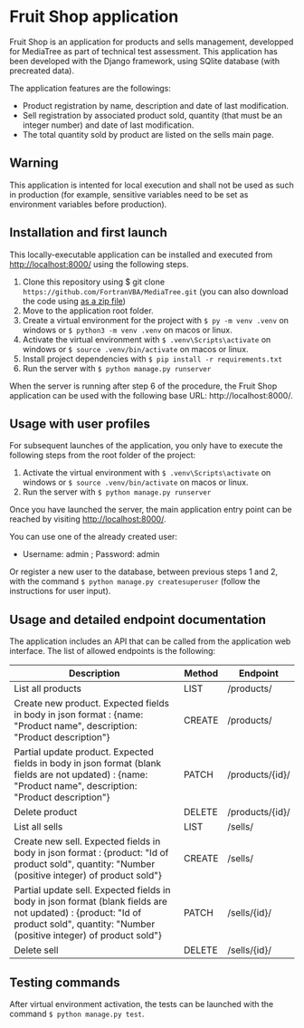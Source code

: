
# Fruit Shop application

Fruit Shop is an application for products and sells management, developped for MediaTree as part of technical test assessment.
This application has been developed with the Django framework, using SQlite database (with precreated data).

The application features are the followings:
- Product registration by name, description and date of last modification.
- Sell registration by associated product sold, quantity (that must be an integer number) and date of last modification.
- The total quantity sold by product are listed on the sells main page.

## Warning

This application is intented for local execution and shall not be used as such in production (for example, sensitive variables need to be set as environment variables before production).

## Installation and first launch

This locally-executable application can be installed and executed from [http://localhost:8000/](http://localhost:8000/) using the following steps.

1. Clone this repository using $ git clone `https://github.com/FortranVBA/MediaTree.git` (you can also download the code using [as a zip file](https://github.com/FortranVBA/MediaTree/archive/refs/heads/master.zip))
2. Move to the application root folder.
3. Create a virtual environment for the project with `$ py -m venv .venv` on windows or `$ python3 -m venv .venv` on macos or linux.
4. Activate the virtual environment with `$ .venv\Scripts\activate` on windows or `$ source .venv/bin/activate` on macos or linux.
5. Install project dependencies with `$ pip install -r requirements.txt`
6. Run the server with `$ python manage.py runserver`

When the server is running after step 6 of the procedure, the Fruit Shop application can be used with the following base URL: http://localhost:8000/.


## Usage with user profiles

For subsequent launches of the application, you only have to execute the following steps from the root folder of the project:
1. Activate the virtual environment with `$ .venv\Scripts\activate` on windows or `$ source .venv/bin/activate` on macos or linux.
2. Run the server with `$ python manage.py runserver`

Once you have launched the server, the main application entry point can be reached by visiting [http://localhost:8000/](http://localhost:8000/).

You can use one of the already created user:
-	Username: admin ; Password: admin

Or register a new user to the database, between previous steps 1 and 2, with the command `$ python manage.py createsuperuser` (follow the instructions for user input).

## Usage and detailed endpoint documentation

The application includes an API that can be called from the application web interface.
The list of allowed endpoints is the following:

| Description | Method |Endpoint |
| ----------- | ----------- | ----------- |
| List all products | LIST | /products/ |
| Create new product. Expected fields in body in json format : {name: "Product name", description: "Product description"}| CREATE | /products/ |
| Partial update product. Expected fields in body in json format (blank fields are not updated) : {name: "Product name", description: "Product description"} | PATCH | /products/{id}/ |
| Delete product | DELETE | /products/{id}/ |
| List all sells | LIST | /sells/ |
| Create new sell. Expected fields in body in json format : {product: "Id of product sold", quantity: "Number (positive integer) of product sold"} | CREATE | /sells/ |
| Partial update sell. Expected fields in body in json format (blank fields are not updated) : {product: "Id of product sold", quantity: "Number (positive integer) of product sold"}| PATCH | /sells/{id}/ |
| Delete sell | DELETE | /sells/{id}/ |

## Testing commands

After virtual environment activation, the tests can be launched with the command `$ python manage.py test`.
